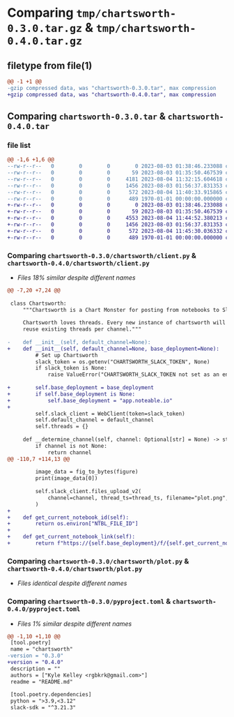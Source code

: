 # Comparing `tmp/chartsworth-0.3.0.tar.gz` & `tmp/chartsworth-0.4.0.tar.gz`

## filetype from file(1)

```diff
@@ -1 +1 @@
-gzip compressed data, was "chartsworth-0.3.0.tar", max compression
+gzip compressed data, was "chartsworth-0.4.0.tar", max compression
```

## Comparing `chartsworth-0.3.0.tar` & `chartsworth-0.4.0.tar`

### file list

```diff
@@ -1,6 +1,6 @@
--rw-r--r--   0        0        0        0 2023-08-03 01:38:46.233088 chartsworth-0.3.0/README.md
--rw-r--r--   0        0        0       59 2023-08-03 01:35:50.467539 chartsworth-0.3.0/chartsworth/__init__.py
--rw-r--r--   0        0        0     4181 2023-08-04 11:32:15.604618 chartsworth-0.3.0/chartsworth/client.py
--rw-r--r--   0        0        0     1456 2023-08-03 01:56:37.831353 chartsworth-0.3.0/chartsworth/plot.py
--rw-r--r--   0        0        0      572 2023-08-04 11:40:33.915865 chartsworth-0.3.0/pyproject.toml
--rw-r--r--   0        0        0      489 1970-01-01 00:00:00.000000 chartsworth-0.3.0/PKG-INFO
+-rw-r--r--   0        0        0        0 2023-08-03 01:38:46.233088 chartsworth-0.4.0/README.md
+-rw-r--r--   0        0        0       59 2023-08-03 01:35:50.467539 chartsworth-0.4.0/chartsworth/__init__.py
+-rw-r--r--   0        0        0     4553 2023-08-04 11:44:52.380213 chartsworth-0.4.0/chartsworth/client.py
+-rw-r--r--   0        0        0     1456 2023-08-03 01:56:37.831353 chartsworth-0.4.0/chartsworth/plot.py
+-rw-r--r--   0        0        0      572 2023-08-04 11:45:30.036332 chartsworth-0.4.0/pyproject.toml
+-rw-r--r--   0        0        0      489 1970-01-01 00:00:00.000000 chartsworth-0.4.0/PKG-INFO
```

### Comparing `chartsworth-0.3.0/chartsworth/client.py` & `chartsworth-0.4.0/chartsworth/client.py`

 * *Files 18% similar despite different names*

```diff
@@ -7,20 +7,24 @@
 
 class Chartsworth:
     """Chartsworth is a Chart Monster for posting from notebooks to Slack.
 
     Chartsworth loves threads. Every new instance of chartsworth will try to
     reuse existing threads per channel."""
 
-    def __init__(self, default_channel=None):
+    def __init__(self, default_channel=None, base_deployment=None):
         # Set up Chartsworth
         slack_token = os.getenv("CHARTSWORTH_SLACK_TOKEN", None)
         if slack_token is None:
             raise ValueError("CHARTSWORTH_SLACK_TOKEN not set as an environment variable")
 
+        self.base_deployment = base_deployment
+        if self.base_deployment is None:
+            self.base_deployment = "app.noteable.io"
+
         self.slack_client = WebClient(token=slack_token)
         self.default_channel = default_channel
         self.threads = {}
 
     def __determine_channel(self, channel: Optional[str] = None) -> str:
         if channel is not None:
             return channel
@@ -110,7 +114,13 @@
 
         image_data = fig_to_bytes(figure)
         print(image_data[0])
 
         self.slack_client.files_upload_v2(
             channel=channel, thread_ts=thread_ts, filename="plot.png", file=image_data
         )
+
+    def get_current_notebook_id(self):
+        return os.environ["NTBL_FILE_ID"]
+
+    def get_current_notebook_link(self):
+        return f"https://{self.base_deployment}/f/{self.get_current_notebook_id()}"
```

### Comparing `chartsworth-0.3.0/chartsworth/plot.py` & `chartsworth-0.4.0/chartsworth/plot.py`

 * *Files identical despite different names*

### Comparing `chartsworth-0.3.0/pyproject.toml` & `chartsworth-0.4.0/pyproject.toml`

 * *Files 1% similar despite different names*

```diff
@@ -1,10 +1,10 @@
 [tool.poetry]
 name = "chartsworth"
-version = "0.3.0"
+version = "0.4.0"
 description = ""
 authors = ["Kyle Kelley <rgbkrk@gmail.com>"]
 readme = "README.md"
 
 [tool.poetry.dependencies]
 python = ">3.9,<3.12"
 slack-sdk = "^3.21.3"
```

